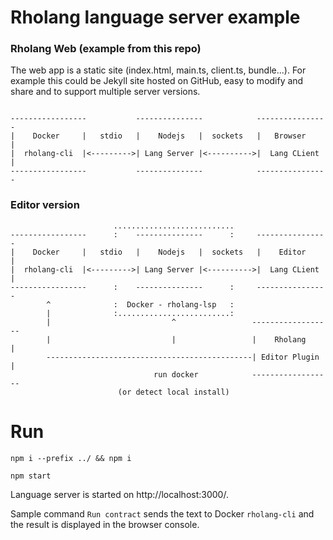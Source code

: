# Rholang language server example

### Rholang Web (example from this repo)

The web app is a static site (index.html, main.ts, client.ts, bundle...). For example this could be Jekyll site hosted on GitHub, easy to modify and share and to support multiple server versions.

```

-----------------           ---------------            ----------------
|    Docker     |   stdio   |    Nodejs   |  sockets   |   Browser    |
|  rholang-cli  |<--------->| Lang Server |<---------->|  Lang CLient |
-----------------           ---------------            ----------------

```
### Editor version

```
                       ...........................
-----------------      :    ---------------      :     ----------------
|    Docker     |   stdio   |    Nodejs   |  sockets   |    Editor    |
|  rholang-cli  |<--------->| Lang Server |<---------->|  Lang CLient |
-----------------      :    ---------------      :     ----------------
        ^              :  Docker - rholang-lsp   :
        |              :.........................:
        |                           ^                 ------------------
        |                           |                 |    Rholang     |
        ----------------------------------------------| Editor Plugin  | 
                                run docker            ------------------
                        (or detect local install)
```

# Run

```
npm i --prefix ../ && npm i

npm start
```

Language server is started on http://localhost:3000/.

Sample command `Run contract` sends the text to Docker `rholang-cli` and the result is displayed in the browser console.
